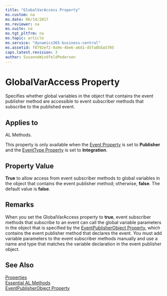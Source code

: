 ```yaml
---
title: "GlobalVarAccess Property"
ms.custom: na
ms.date: 06/14/2017
ms.reviewer: na
ms.suite: na
ms.tgt_pltfrm: na
ms.topic: article
ms.service: "dynamics365-business-central"
ms.assetid: f8792ef2-9a9e-4be6-a6d1-d5fa8b5a5705
caps.latest.revision: 3
author: SusanneWindfeldPedersen
---
```


 

# GlobalVarAccess Property
Specifies whether global variables in the object that contains the event publisher method are accessible to event subscriber methods that subscribe to the published event.  
  
## Applies to  
 AL Methods.  
  
 This property is only available when the [Event Property](devenv-event-property.md) is set to **Publisher** and the [EventType Property](devenv-eventtype-property.md) is set to **Integration**.  
  
## Property Value  
 **True** to allow access from event subscriber methods to global variables in the object that contains the event publisher method; otherwise, **false**. The default value is **false**.  
  
## Remarks  
 When you set the GlobalVarAccess property to **true**, event subscriber methods that subscribe to an event can call the global variable parameters in the object that is specified by the [EventPublisherObject Property](devenv-eventpublisherobject-property.md), which contains the event publisher method that declares the event. You must add variable parameters to the event subscriber methods manually and use a name and type that matches the variable declaration in the event publisher object.  

## See Also  
[Properties](devenv-properties.md)  
[Essential AL Methods](../devenv-Essential-AL-Methods.md)   
[EventPublisherObject Property](devenv-eventpublisherobject-property.md)  
<!-- 
[Events in Microsoft Dynamics NAV](Events-in-Microsoft-Dynamics-NAV.md)   
[Publishing Events](Publishing-Events.md)   
[Raising Events](Raising-Events.md)   
[Subscribing to Events](Subscribing-to-Events.md)   
[GlobalVarAccess Property](devenv-globalvaraccess-property.md)   
[AL Method Statements](AL-method-Statements.md)
-->